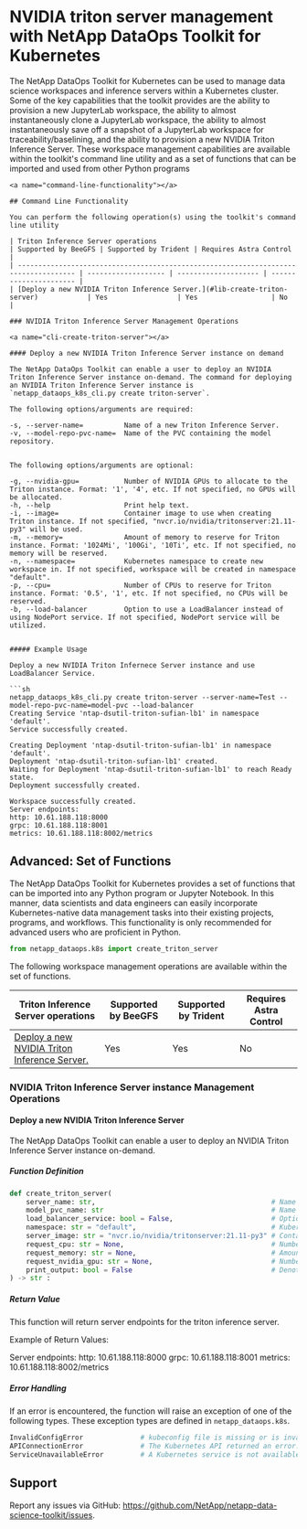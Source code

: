 # NVIDIA triton server management with NetApp DataOps Toolkit for Kubernetes

The NetApp DataOps Toolkit for Kubernetes can be used to manage data science workspaces and inference servers within a Kubernetes cluster. Some of the key capabilities that the toolkit provides are the ability to provision a new JupyterLab workspace, the ability to almost instantaneously clone a JupyterLab workspace, the ability to almost instantaneously save off a snapshot of a JupyterLab workspace for traceability/baselining, and the ability to provision a new NVIDIA Triton Inference Server. These workspace management capabilities are available within the toolkit's command line utility and as a set of functions that can be imported and used from other Python programs

```
<a name="command-line-functionality"></a>

## Command Line Functionality

You can perform the following operation(s) using the toolkit's command line utility

| Triton Inference Server operations                                                   | Supported by BeeGFS | Supported by Trident | Requires Astra Control |
| ------------------------------------------------------------------------------------ | ------------------- | -------------------- | ---------------------- |
| [Deploy a new NVIDIA Triton Inference Server.](#lib-create-triton-server)            | Yes                 | Yes                  | No                     |

### NVIDIA Triton Inference Server Management Operations

<a name="cli-create-triton-server"></a>

#### Deploy a new NVIDIA Triton Inference Server instance on demand

The NetApp DataOps Toolkit can enable a user to deploy an NVIDIA Triton Inference Server instance on-demand. The command for deploying an NVIDIA Triton Inference Server instance is `netapp_dataops_k8s_cli.py create triton-server`.

The following options/arguments are required:

```
    -s, --server-name=          Name of a new Triton Inference Server.
    -v, --model-repo-pvc-name=  Name of the PVC containing the model repository.
```

The following options/arguments are optional:

```
    -g, --nvidia-gpu=           Number of NVIDIA GPUs to allocate to the Triton instance. Format: '1', '4', etc. If not specified, no GPUs will be allocated.
    -h, --help                  Print help text.
    -i, --image=                Container image to use when creating Triton instance. If not specified, "nvcr.io/nvidia/tritonserver:21.11-py3" will be used.
    -m, --memory=               Amount of memory to reserve for Triton instance. Format: '1024Mi', '100Gi', '10Ti', etc. If not specified, no memory will be reserved.
    -n, --namespace=            Kubernetes namespace to create new workspace in. If not specified, workspace will be created in namespace "default".
    -p, --cpu=                  Number of CPUs to reserve for Triton instance. Format: '0.5', '1', etc. If not specified, no CPUs will be reserved.
    -b, --load-balancer         Option to use a LoadBalancer instead of using NodePort service. If not specified, NodePort service will be utilized.
```

##### Example Usage

Deploy a new NVIDIA Triton Infernece Server instance and use LoadBalancer Service.

```sh
netapp_dataops_k8s_cli.py create triton-server --server-name=Test --model-repo-pvc-name=model-pvc --load-balancer
Creating Service 'ntap-dsutil-triton-sufian-lb1' in namespace 'default'.
Service successfully created.

Creating Deployment 'ntap-dsutil-triton-sufian-lb1' in namespace 'default'.
Deployment 'ntap-dsutil-triton-sufian-lb1' created.
Waiting for Deployment 'ntap-dsutil-triton-sufian-lb1' to reach Ready state.
Deployment successfully created.

Workspace successfully created.
Server endpoints:
http: 10.61.188.118:8000
grpc: 10.61.188.118:8001
metrics: 10.61.188.118:8002/metrics
```

<a name="library-of-functions"></a>

## Advanced: Set of Functions

The NetApp DataOps Toolkit for Kubernetes provides a set of functions that can be imported into any Python program or Jupyter Notebook. In this manner, data scientists and data engineers can easily incorporate Kubernetes-native data management tasks into their existing projects, programs, and workflows. This functionality is only recommended for advanced users who are proficient in Python.

```py
from netapp_dataops.k8s import create_triton_server
```

The following workspace management operations are available within the set of functions.

| Triton Inference Server operations                                                   | Supported by BeeGFS | Supported by Trident | Requires Astra Control |
| ------------------------------------------------------------------------------------ | ------------------- | -------------------- | ---------------------- |
| [Deploy a new NVIDIA Triton Inference Server.](#lib-create-triton-server)            | Yes                 | Yes                  | No                     |

### NVIDIA Triton Inference Server instance Management Operations

<a name="lib-create-triton-server"></a>

#### Deploy a new NVIDIA Triton Inference Server

The NetApp DataOps Toolkit can enable a user to deploy an NVIDIA Triton Inference Server instance on-demand.


##### Function Definition

```py
def create_triton_server(
    server_name: str,                                           # Name of the Triton Infernce Server Instance (required).
    model_pvc_name: str                                         # Name of the PVC containing the model repository.
    load_balancer_service: bool = False,                        # Option to use a LoadBalancer instead of using NodePort service. If not specified, NodePort service will be utilized.
    namespace: str = "default",                                 # Kubernetes namespace to create new workspace in. If not specified, workspace will be created in namespace "default".
    server_image: str = "nvcr.io/nvidia/tritonserver:21.11-py3" # Container image to use when creating instance. If not specified, "nvcr.io/nvidia/tritonserver:21.11-py3" will be used.
    request_cpu: str = None,                                    # Number of CPUs to reserve for Triton instance. Format: '0.5', '1', etc. If not specified, no CPUs will be reserved.
    request_memory: str = None,                                 # Amount of memory to reserve for Triton instance. Format: '1024Mi', '100Gi', '10Ti', etc. If not specified, no memory will be reserved.
    request_nvidia_gpu: str = None,                             # Number of NVIDIA GPUs to allocate to Triton instance. Format: '1', '4', etc. If not specified, no GPUs will be allocated.
    print_output: bool = False                                  # Denotes whether or not to print messages to the console during execution.
) -> str :
```

##### Return Value

This function will return server endpoints for the triton inference server.

Example of Return Values:

Server endpoints:
http: 10.61.188.118:8000
grpc: 10.61.188.118:8001
metrics: 10.61.188.118:8002/metrics

##### Error Handling

If an error is encountered, the function will raise an exception of one of the following types. These exception types are defined in `netapp_dataops.k8s`.

```py
InvalidConfigError              # kubeconfig file is missing or is invalid.
APIConnectionError              # The Kubernetes API returned an error.
ServiceUnavailableError         # A Kubernetes service is not available.
```
## Support

Report any issues via GitHub: https://github.com/NetApp/netapp-data-science-toolkit/issues.
